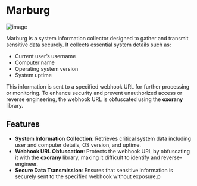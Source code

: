 # Marburg
![image](https://github.com/user-attachments/assets/ff5f3891-6359-4ccd-8286-e991188445cf)

Marburg is a system information collector designed to gather and transmit sensitive data securely. It collects essential system details such as:

- Current user’s username
- Computer name
- Operating system version
- System uptime

This information is sent to a specified webhook URL for further processing or monitoring. To enhance security and prevent unauthorized access or reverse engineering, the webhook URL is obfuscated using the **oxorany** library.

## Features
- **System Information Collection**: Retrieves critical system data including user and computer details, OS version, and uptime.
- **Webhook URL Obfuscation**: Protects the webhook URL by obfuscating it with the **oxorany** library, making it difficult to identify and reverse-engineer.
- **Secure Data Transmission**: Ensures that sensitive information is securely sent to the specified webhook without exposure.p
